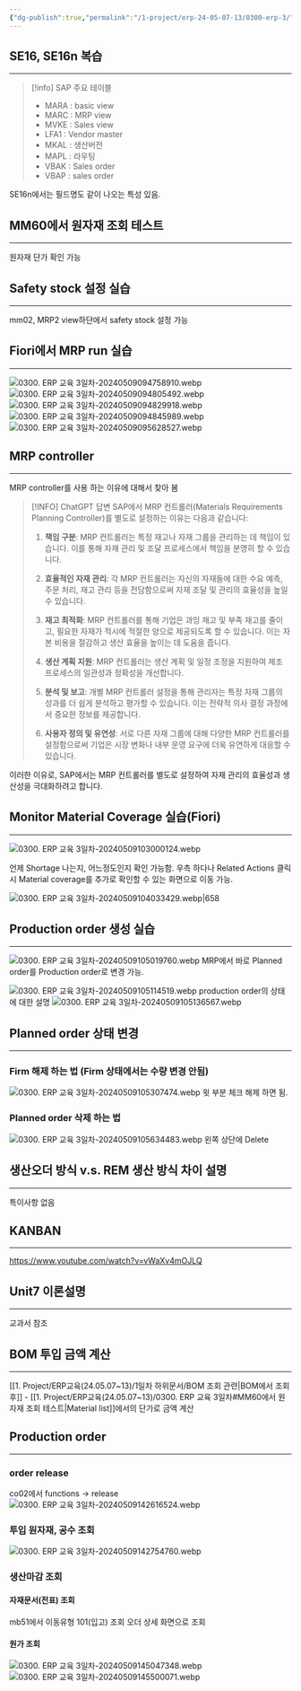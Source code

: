 ```yaml
---
{"dg-publish":true,"permalink":"/1-project/erp-24-05-07-13/0300-erp-3/"}
---
```


## SE16, SE16n 복습
---
>[!info] SAP 주요 테이블
>- MARA : basic view
>- MARC : MRP view
>- MVKE : Sales view
>- LFA1 : Vendor master
>- MKAL : 생산버전
>- MAPL : 라우팅
>- VBAK : Sales order
>- VBAP : sales order

SE16n에서는 필드명도 같이 나오는 특성 있음.

## MM60에서 원자재 조회 테스트
---
원자재 단가 확인 가능

## Safety stock 설정 실습
---
mm02, MRP2 view하단에서 safety stock 설정 가능

## Fiori에서 MRP run 실습
---
![0300. ERP 교육 3일차-20240509094758910.webp](/img/user/1.%20Project/ERP%EA%B5%90%EC%9C%A1(24.05.07~13)/assets/0300.%20ERP%20%EA%B5%90%EC%9C%A1%203%EC%9D%BC%EC%B0%A8-20240509094758910.webp)![0300. ERP 교육 3일차-20240509094805492.webp](/img/user/1.%20Project/ERP%EA%B5%90%EC%9C%A1(24.05.07~13)/assets/0300.%20ERP%20%EA%B5%90%EC%9C%A1%203%EC%9D%BC%EC%B0%A8-20240509094805492.webp)
![0300. ERP 교육 3일차-20240509094829918.webp](/img/user/1.%20Project/ERP%EA%B5%90%EC%9C%A1(24.05.07~13)/assets/0300.%20ERP%20%EA%B5%90%EC%9C%A1%203%EC%9D%BC%EC%B0%A8-20240509094829918.webp)
![0300. ERP 교육 3일차-20240509094845989.webp](/img/user/1.%20Project/ERP%EA%B5%90%EC%9C%A1(24.05.07~13)/assets/0300.%20ERP%20%EA%B5%90%EC%9C%A1%203%EC%9D%BC%EC%B0%A8-20240509094845989.webp)![0300. ERP 교육 3일차-20240509095628527.webp](/img/user/1.%20Project/ERP%EA%B5%90%EC%9C%A1(24.05.07~13)/assets/0300.%20ERP%20%EA%B5%90%EC%9C%A1%203%EC%9D%BC%EC%B0%A8-20240509095628527.webp)

## MRP controller
---
MRP controller를 사용 하는 이유에 대해서 찾아 봄
>[!INFO] ChatGPT 답변
>SAP에서 MRP 컨트롤러(Materials Requirements Planning Controller)를 별도로 설정하는 이유는 다음과 같습니다:
>
>1. **책임 구분**: MRP 컨트롤러는 특정 재고나 자재 그룹을 관리하는 데 책임이 있습니다. 이를 통해 자재 관리 및 조달 프로세스에서 책임을 분명히 할 수 있습니다.
>
>2. **효율적인 자재 관리**: 각 MRP 컨트롤러는 자신의 자재들에 대한 수요 예측, 주문 처리, 재고 관리 등을 전담함으로써 자재 조달 및 관리의 효율성을 높일 수 있습니다.
>
>3. **재고 최적화**: MRP 컨트롤러를 통해 기업은 과잉 재고 및 부족 재고를 줄이고, 필요한 자재가 적시에 적절한 양으로 제공되도록 할 수 있습니다. 이는 자본 비용을 절감하고 생산 효율을 높이는 데 도움을 줍니다.
>
>4. **생산 계획 지원**: MRP 컨트롤러는 생산 계획 및 일정 조정을 지원하여 제조 프로세스의 일관성과 정확성을 개선합니다.
>
>5. **분석 및 보고**: 개별 MRP 컨트롤러 설정을 통해 관리자는 특정 자재 그룹의 성과를 더 쉽게 분석하고 평가할 수 있습니다. 이는 전략적 의사 결정 과정에서 중요한 정보를 제공합니다.
>
>6. **사용자 정의 및 유연성**: 서로 다른 자재 그룹에 대해 다양한 MRP 컨트롤러를 설정함으로써 기업은 시장 변화나 내부 운영 요구에 더욱 유연하게 대응할 수 있습니다.
>
이러한 이유로, SAP에서는 MRP 컨트롤러를 별도로 설정하여 자재 관리의 효율성과 생산성을 극대화하려고 합니다.


## Monitor Material Coverage 실습(Fiori)
---

![0300. ERP 교육 3일차-20240509103000124.webp](/img/user/1.%20Project/ERP%EA%B5%90%EC%9C%A1(24.05.07~13)/assets/0300.%20ERP%20%EA%B5%90%EC%9C%A1%203%EC%9D%BC%EC%B0%A8-20240509103000124.webp)

언제 Shortage 나는지, 어느정도인지 확인 가능함.
우측 하다나 Related Actions 클릭 시 Material coverage를 추가로 확인할 수 있는 화면으로 이동 가능.

![0300. ERP 교육 3일차-20240509104033429.webp|658](/img/user/1.%20Project/ERP%EA%B5%90%EC%9C%A1(24.05.07~13)/assets/0300.%20ERP%20%EA%B5%90%EC%9C%A1%203%EC%9D%BC%EC%B0%A8-20240509104033429.webp)


## Production order 생성 실습
---
![0300. ERP 교육 3일차-20240509105019760.webp](/img/user/1.%20Project/ERP%EA%B5%90%EC%9C%A1(24.05.07~13)/assets/0300.%20ERP%20%EA%B5%90%EC%9C%A1%203%EC%9D%BC%EC%B0%A8-20240509105019760.webp)
MRP에서 바로 Planned order를 Production order로 변경 가능.


![0300. ERP 교육 3일차-20240509105114519.webp](/img/user/1.%20Project/ERP%EA%B5%90%EC%9C%A1(24.05.07~13)/assets/0300.%20ERP%20%EA%B5%90%EC%9C%A1%203%EC%9D%BC%EC%B0%A8-20240509105114519.webp)
production order의 상태에 대한 설명
![0300. ERP 교육 3일차-20240509105136567.webp](/img/user/1.%20Project/ERP%EA%B5%90%EC%9C%A1(24.05.07~13)/assets/0300.%20ERP%20%EA%B5%90%EC%9C%A1%203%EC%9D%BC%EC%B0%A8-20240509105136567.webp)

## Planned order 상태 변경
---
### Firm 해제 하는 법 (Firm 상태에서는 수량 변경 안됨)
![0300. ERP 교육 3일차-20240509105307474.webp](/img/user/1.%20Project/ERP%EA%B5%90%EC%9C%A1(24.05.07~13)/assets/0300.%20ERP%20%EA%B5%90%EC%9C%A1%203%EC%9D%BC%EC%B0%A8-20240509105307474.webp)
윗 부분 체크 해제 하면 됨.

### Planned order 삭제 하는 법
![0300. ERP 교육 3일차-20240509105634483.webp](/img/user/1.%20Project/ERP%EA%B5%90%EC%9C%A1(24.05.07~13)/assets/0300.%20ERP%20%EA%B5%90%EC%9C%A1%203%EC%9D%BC%EC%B0%A8-20240509105634483.webp)
왼쪽 상단에 Delete

## 생산오더 방식 v.s. REM 생산 방식 차이 설명
---
 특이사항 없음

## KANBAN
---
https://www.youtube.com/watch?v=vWaXv4mOJLQ

## Unit7 이론설명
---
교과서 참조

## BOM 투입 금액 계산
---
[[1. Project/ERP교육(24.05.07~13)/1일차 하위문서/BOM 조회 관련\|BOM에서 조회 후]] - [[1. Project/ERP교육(24.05.07~13)/0300. ERP 교육 3일차#MM60에서 원자재 조회 테스트\|Material list]]에서의 단가로 금액 계산

## Production order
---
### order release
co02에서 functions -> release
![0300. ERP 교육 3일차-20240509142616524.webp](/img/user/1.%20Project/ERP%EA%B5%90%EC%9C%A1(24.05.07~13)/assets/0300.%20ERP%20%EA%B5%90%EC%9C%A1%203%EC%9D%BC%EC%B0%A8-20240509142616524.webp)

### 투입 원자재, 공수 조회
![0300. ERP 교육 3일차-20240509142754760.webp](/img/user/1.%20Project/ERP%EA%B5%90%EC%9C%A1(24.05.07~13)/assets/0300.%20ERP%20%EA%B5%90%EC%9C%A1%203%EC%9D%BC%EC%B0%A8-20240509142754760.webp)

### 생산마감 조회

#### 자재문서(전표) 조회
mb51에서 이동유형 101(입고) 조회
오더 상세 화면으로 조회
#### 원가 조회
![0300. ERP 교육 3일차-20240509145047348.webp](/img/user/1.%20Project/ERP%EA%B5%90%EC%9C%A1(24.05.07~13)/assets/0300.%20ERP%20%EA%B5%90%EC%9C%A1%203%EC%9D%BC%EC%B0%A8-20240509145047348.webp)
![0300. ERP 교육 3일차-20240509145500071.webp](/img/user/1.%20Project/ERP%EA%B5%90%EC%9C%A1(24.05.07~13)/assets/0300.%20ERP%20%EA%B5%90%EC%9C%A1%203%EC%9D%BC%EC%B0%A8-20240509145500071.webp)
